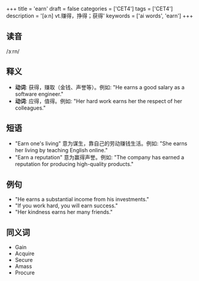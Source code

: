 +++
title = 'earn'
draft = false
categories = ['CET4']
tags = ['CET4']
description = '[əːn] vt.赚得，挣得；获得'
keywords = ['ai words', 'earn']
+++

## 读音
/ɜːrn/

## 释义
- **动词**: 获得，赚取（金钱、声誉等）。例如: "He earns a good salary as a software engineer."
- **动词**: 应得，值得。例如: "Her hard work earns her the respect of her colleagues."

## 短语
- "Earn one's living" 意为谋生，靠自己的劳动赚钱生活。例如: "She earns her living by teaching English online."
- "Earn a reputation" 意为赢得声誉。例如: "The company has earned a reputation for producing high-quality products."

## 例句
- "He earns a substantial income from his investments."
- "If you work hard, you will earn success."
- "Her kindness earns her many friends."

## 同义词
- Gain
- Acquire
- Secure
- Amass
- Procure
